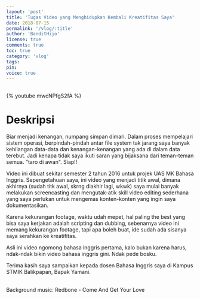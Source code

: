 ```yaml
---
layout: 'post'
title: 'Tugas Video yang Menghidupkan Kembali Kreatifitas Saya'
date: 2018-07-15
permalink: '/vlog/:title'
author: 'BanditHijo'
license: true
comments: true
toc: true
category: 'vlog'
tags:
pin:
voice: true
---
```


<div style="margin-top:30px;"></div>

{% youtube mwcNPfgS2fA %}

# Deskripsi

Biar menjadi kenangan, numpang simpan dimari.
Dalam proses mempelajari sistem operasi, berpindah-pindah antar file system tak jarang saya banyak kehilangan data-data dan kenangan-kenangan yang ada di dalam data terebut.
Jadi kenapa tidak saya ikuti saran yang bijaksana dari teman-teman semua. "taro di awan". Siap!!

Video ini dibuat sekitar semester 2 tahun 2016 untuk projek UAS MK Bahasa Inggris. Sepengetahuan saya, ini video yang menjadi titik awal, dimana akhirnya (sudah titk awal, skrng diakhir lagi, wkwk) saya mulai banyak melakukan screencasting dan mengutak-atik skill video editing sederhana yang saya perlukan untuk mengemas konten-konten yang ingin saya dokumentasikan.

Karena kekurangan footage, waktu udah mepet, hal paling the best yang bisa saya kerjakan adalah scripting dan dubbing, sebenarnya video ini memang kekurangan footage, tapi apa boleh buat, ide sudah ada sisanya saya serahkan ke kreatifitas.

Asli ini video ngomong bahasa inggris pertama, kalo bukan karena harus, ndak-ndak bikin video bahasa inggris gini. Ndak pede bosku.

Terima kasih saya sampaikan kepada dosen Bahasa Inggris saya di Kampus STMIK Balikpapan, Bapak Yamani.

<br>
Background music:
Redbone - Come And Get Your Love
